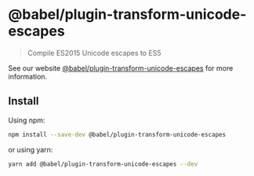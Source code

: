 # @babel/plugin-transform-unicode-escapes

> Compile ES2015 Unicode escapes to ES5

See our
website [@babel/plugin-transform-unicode-escapes](https://babeljs.io/docs/en/next/babel-plugin-transform-unicode-escapes.html)
for more information.

## Install

Using npm:

```sh
npm install --save-dev @babel/plugin-transform-unicode-escapes
```

or using yarn:

```sh
yarn add @babel/plugin-transform-unicode-escapes --dev
```
